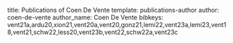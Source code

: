 title: Publications of Coen De Vente
template: publications-author
author: coen-de-vente
author_name: Coen De Vente
bibkeys: vent21a,ardu20,xion21,vent20a,vent20,gonz21,lemi22,vent23a,lemi23,vent18,vent21,schw22,less20,vent23b,vent22,schw22a,vent23c